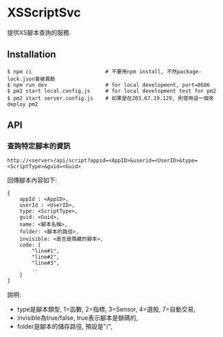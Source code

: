 # XSScriptSvc

提供XS腳本查詢的服務.

## Installation

```
$ npm ci                        # 不要用npm install, 不然package-lock.json會被異動
$ npm run dev                   # for local development, port=8686
$ pm2 start local.config.js     # for local development test for pm2
$ pm2 start server.config.js    # 如果是在203.67.19.129, 則使用這一個來deploy pm2
```

## API

### 查詢特定腳本的資訊 

```
http://<server>/api/script?appid=<AppID>&userid=<UserID>&type=<ScriptType>&guid=<Guid>
```

回傳腳本內容如下: 

```
{
    appId : <AppID>, 
    userId : <UserID>,
    type: <ScriptType>,
    guid: <Guid>,
    name: <腳本名稱>,
    folder: <腳本的路徑>,
    invisible: <是否是隱藏的腳本>,
    code: [
        "line#1",
        "line#2",
        "line#3",
        ..
    ]
]
```

說明:

- type是腳本類型, 1=函數, 2=指標, 3=Sensor, 4=選股, 7=自動交易,
- invisible為true/false, true表示腳本是鎖碼的,
- folder是腳本的儲存路徑, 預設是"/",
